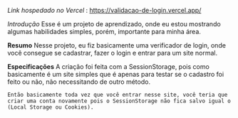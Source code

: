 *Link hospedado no Vercel* : https://validacao-de-login.vercel.app/

*Introdução*
    Esse é um projeto de aprendizado, onde eu estou mostrando algumas habilidades simples, porém, importante para minha área.

**Resumo**
    Nesse projeto, eu fiz basicamente uma verificador de login, onde você consegue se cadastrar, fazer o login e entrar para um site normal.


**Especificações**
    A criação foi feita com a SessionStorage, pois como basicamente é um site simples que é apenas para testar se o cadastro foi feito ou não, não necessitando de outro método.

    Então basicamente toda vez que você entrar nesse site, você teria que criar uma conta novamente pois o SessionStorage não fica salvo igual o (Local Storage ou Cookies).
